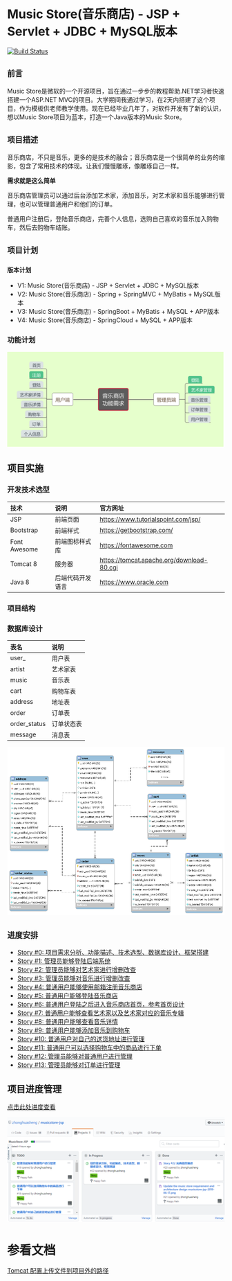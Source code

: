 # Music Store(音乐商店) - JSP + Servlet + JDBC + MySQL版本
[![Build Status](https://travis-ci.org/zhonghuasheng/musicstore-jsp.svg?branch=master)](https://travis-ci.org/zhonghuasheng/musicstore-jsp)
## `前言`
Music Store是微软的一个开源项目，旨在通过一步步的教程帮助.NET学习者快速搭建一个ASP.NET MVC的项目。大学期间我通过学习，在2天内搭建了这个项目，作为模板供老师教学使用。现在已经毕业几年了，对软件开发有了新的认识，想以Music Store项目为蓝本，打造一个Java版本的Music Store。

## `项目描述`
音乐商店，不只是音乐，更多的是技术的融合；音乐商店是一个很简单的业务的缩影，包含了常用技术的体现。让我们慢慢雕琢，像雕琢自己一样。

**需求就是这么简单**

音乐商店管理员可以通过后台添加艺术家，添加音乐，对艺术家和音乐能够进行管理，也可以管理普通用户和他们的订单。

普通用户注册后，登陆音乐商店，完善个人信息，选购自己喜欢的音乐加入购物车，然后去购物车结账。

## `项目计划`
### `版本计划`
* V1: Music Store(音乐商店) - JSP + Servlet + JDBC + MySQL版本
* V2: Music Store(音乐商店) - Spring + SpringMVC + MyBatis + MySQL版本
* V3: Music Store(音乐商店) - SpringBoot + MyBatis + MySQL + APP版本
* V4: Music Store(音乐商店) - SpringCloud + MySQL + APP版本

### 功能计划
![](requirement/musicstore-jsp-2019-10-04.png)

## 项目实施
### 开发技术选型

 | 技术 | 说明 | 官方网址 |
 |:---- |:--------- |:-------|
 | JSP |前端页面 | https://www.tutorialspoint.com/jsp/ |
 | Bootstrap | 前端样式 | https://getbootstrap.com/ |
 | Font Awesome | 前端图标样式库 | https://fontawesome.com |
 | Tomcat 8 | 服务器 | https://tomcat.apache.org/download-80.cgi |
 | Java 8 | 后端代码开发语言 | https://www.oracle.com |

### 项目结构

### 数据库设计
 | 表名 | 说明 |
 |:---- |:-----|
 | user_ | 用户表 |
 | artist | 艺术家表 |
 | music | 音乐表 |
 | cart | 购物车表 |
 | address | 地址表 |
 | order | 订单表 |
 | order_status | 订单状态表 |
 | message | 消息表 |
![](sql/musicstore_jsp_database_diagram.png)

## `进度安排`
* [Story #0: 项目需求分析、功能描述、技术选型、数据库设计、框架搭建](https://github.com/zhonghuasheng/musicstore-jsp/issues/22)
* [Story #1: 管理员能够登陆后端系统](https://github.com/zhonghuasheng/musicstore-jsp/issues/1)
* [Story #2: 管理员能够对艺术家进行增删改查](https://github.com/zhonghuasheng/musicstore-jsp/issues/6)
* [Story #3: 管理员能够对音乐进行增删改查](https://github.com/zhonghuasheng/musicstore-jsp/issues/7)
* [Story #4: 普通用户能够使用邮箱注册音乐商店](https://github.com/zhonghuasheng/musicstore-jsp/issues/8)
* [Story #5: 普通用户能够登陆音乐商店](https://github.com/zhonghuasheng/musicstore-jsp/issues/9)
* [Story #6: 普通用户登陆之后进入音乐商店首页，参考首页设计](https://github.com/zhonghuasheng/musicstore-jsp/issues/10)
* [Story #7: 普通用户能够查看艺术家以及艺术家对应的音乐专辑](https://github.com/zhonghuasheng/musicstore-jsp/issues/11)
* [Story #8: 普通用户能够查看音乐详情](https://github.com/zhonghuasheng/musicstore-jsp/issues/12)
* [Story #9: 普通用户能够添加音乐到购物车](https://github.com/zhonghuasheng/musicstore-jsp/issues/13)
* [Story #10: 普通用户对自己的送货地址进行管理](https://github.com/zhonghuasheng/musicstore-jsp/issues/14)
* [Story #11: 普通用户可以选择购物车中的商品进行下单](https://github.com/zhonghuasheng/musicstore-jsp/issues/15)
* [Story #12: 管理员能够对普通用户进行管理](https://github.com/zhonghuasheng/musicstore-jsp/issues/16)
* [Story #13: 管理员能够对订单进行管理](https://github.com/zhonghuasheng/musicstore-jsp/issues/17)

## 项目进度管理
[点击此处进度查看](https://github.com/zhonghuasheng/musicstore-jsp/projects/1)

![](requirement/project_progress_management_dashboard.PNG)

# 参看文档
[Tomcat 配置上传文件到项目外的路径](https://www.cnblogs.com/yjq520/p/7884656.html)
